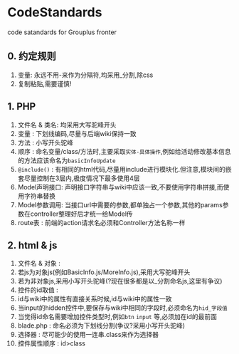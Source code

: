 # CodeStandards
code satandards for Grouplus fronter 

## 0. 约定规则

1. 变量: 永远不用-来作为分隔符,均采用_分割,除css
2. 复制粘贴,需要谨慎!

## 1. PHP

1. 文件名 & 类名: 均采用大写驼峰开头
2. 变量         : 下划线编码,尽量与后端wiki保持一致
3. 方法         : 小写开头驼峰
4. 顺序         : 命名变量/class/方法时,主要采取`实体-具体操作`,例如给活动修改基本信息的方法应该命名为`basicInfoUpdate`
5. `@include()` : 有相同的html代码,尽量用include进行模块化.但注意,模块间的嵌套尽量控制在3层内,极度情况下最多使用4层
6. Model声明接口: 声明接口字符串与wiki中应该一致,不要使用字符串拼接,而使用字符串替换
7. Model参数调用: 当接口url中需要的参数,都单独占一个参数,其他的params参数在controller整理好后才统一给Model传
7. route表      : 前端的action请求名必须和Controller方法名称一样

## 2. html & js

1. 文件名 & 对象 : 
  1. 若js为对象js(例如BasicInfo.js/MoreInfo.js),采用大写驼峰开头
  2. 若为非对象js,采用小写开头驼峰(?现在很多都是以_分割命名js,这里有争议)
2. 控件的id取值  : 
  1. id与wiki中的属性有直接关系时候,id与wiki中的属性一致
  2. 当input的hidden控件中,要保存与wiki中相同的字段时,必须命名为`hid_字段值`
  3. 当觉得id命名需要增加控件类型时,例如`btn` `input` 等,必须加在id的最前面
3. blade.php     : 命名必须为下划线分割(争议?采用小写开头驼峰)
4. 选择器        : 尽可能少的使用一连串.class来作为选择器
5. 控件属性顺序  : id>class 
